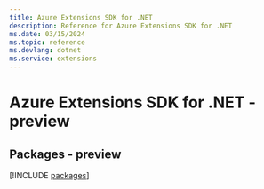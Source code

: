 ```yaml
---
title: Azure Extensions SDK for .NET
description: Reference for Azure Extensions SDK for .NET
ms.date: 03/15/2024
ms.topic: reference
ms.devlang: dotnet
ms.service: extensions
---
```

# Azure Extensions SDK for .NET - preview
## Packages - preview
[!INCLUDE [packages](extensions-index.md)]